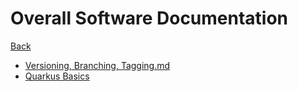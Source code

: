 # Overall Software Documentation

[Back](../README.md)

- [Versioning, Branching, Tagging.md](Versioning_Branching_Tagging.md)
- [Quarkus Basics](QuarkusBasics.md)


